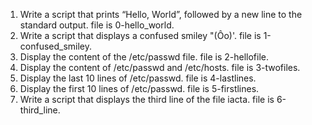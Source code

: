  1. Write a script that prints “Hello, World”, followed by a new line to the standard output. file is 0-hello_world.
 2. Write a script that displays a confused smiley "(Ôo)'. file is 1-confused_smiley.
 3. Display the content of the /etc/passwd file. file is 2-hellofile.
 4. Display the content of /etc/passwd and /etc/hosts. file is 3-twofiles.
 5. Display the last 10 lines of /etc/passwd. file is 4-lastlines.
 6. Display the first 10 lines of /etc/passwd. file is 5-firstlines.
 7. Write a script that displays the third line of the file iacta. file is 6-third_line.
